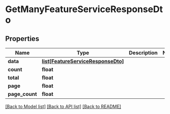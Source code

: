 # GetManyFeatureServiceResponseDto

## Properties
Name | Type | Description | Notes
------------ | ------------- | ------------- | -------------
**data** | [**list[FeatureServiceResponseDto]**](FeatureServiceResponseDto.md) |  | 
**count** | **float** |  | 
**total** | **float** |  | 
**page** | **float** |  | 
**page_count** | **float** |  | 

[[Back to Model list]](../README.md#documentation-for-models) [[Back to API list]](../README.md#documentation-for-api-endpoints) [[Back to README]](../README.md)

